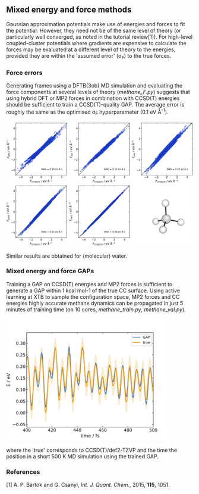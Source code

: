 ## Mixed energy and force methods
Gaussian approximation potentials make use of energies and forces to fit the potential. 
However, they need not be of the same level of theory (or particularly well converged,
as noted in the tutorial review[1]). For high-level coupled-cluster potentials where 
gradients are expensive to calculate the forces may be evaluated at a different level
of theory to the energies, provided they are within the 'assumed error' (σ<sub>F</sub>)
to the true forces.

### Force errors
Generating frames using a DFTB(3ob) MD simulation and evaluating the force components at 
several levels of theory (*methane_F.py*) suggests that using hybrid DFT or MP2 forces in
combination with CCSD(T) energies should be sufficient to train a CCSD(T)-quality GAP. The
average error is roughly the same as the optimised σ<sub>F</sub> hyperparameter (0.1 eV Å<sup>-1</sup>).

<img src="methane_force_comparison_vs_ccsdt.png" width="840">

Similar results are obtained for (molecular) water.

### Mixed energy and force GAPs

Training a GAP on CCSD(T) energies and MP2 forces is sufficient to generate a GAP within
1 kcal mol-1 of the true CC surface. Using active learning at XTB to sample the configuration 
space, MP2 forces and CC energies highly accurate methane dynamics can be propagated in just
5 minutes of training time (on 10 cores, *methane_train.py*, *methane_val.py*).

<img src="methane_energies_vs_time.png" width="440">

where the 'true' corresponds to CCSD(T)/def2-TZVP and the time the position in a short 500 K
MD simulation using the trained GAP.

### References

[1] A. P. Bartok and G. Csanyi, *Int. J. Quant. Chem.*, 2015, **115**, 1051.

